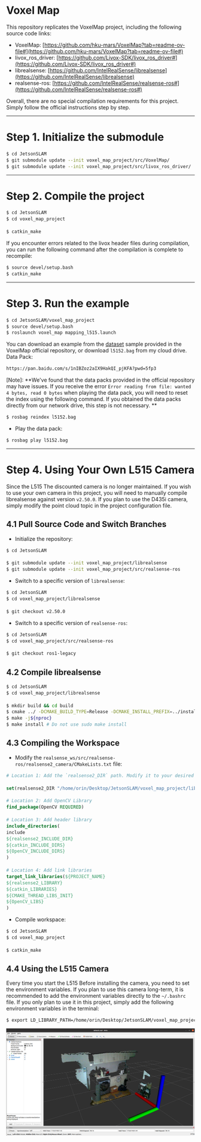 # Voxel Map

This repository replicates the VoxelMap project, including the following source code links:

* VoxelMap: [https://github.com/hku-mars/VoxelMap?tab=readme-ov-file#](https://github.com/hku-mars/VoxelMap?tab=readme-ov-file#)
* livox_ros_driver: [https://github.com/Livox-SDK/livox_ros_driver#](https://github.com/Livox-SDK/livox_ros_driver#)
* librealsense: [https://github.com/IntelRealSense/librealsense](https://github.com/IntelRealSense/librealsense)
* realsense-ros: [https://github.com/IntelRealSense/realsense-ros#](https://github.com/IntelRealSense/realsense-ros#)

Overall, there are no special compilation requirements for this project. Simply follow the official instructions step by step.

----
# Step 1. Initialize the submodule

```bash
$ cd JetsonSLAM
$ git submodule update --init voxel_map_project/src/VoxelMap/
$ git submodule update --init voxel_map_project/src/livox_ros_driver/
```

----
# Step 2. Compile the project

```bash
$ cd JetsonSLAM
$ cd voxel_map_project

$ catkin_make
```

If you encounter errors related to the livox header files during compilation, you can run the following command after the compilation is complete to recompile:

```bash
$ source devel/setup.bash
$ catkin_make
```

----
# Step 3. Run the example

```bash
$ cd JetsonSLAM/voxel_map_project
$ source devel/setup.bash
$ roslaunch voxel_map mapping_l515.launch
```

You can download an example from the [dataset](https://connecthkuhk-my.sharepoint.com/personal/ycj1_connect_hku_hk/_layouts/15/onedrive.aspx?id=%2Fpersonal%2Fycj1%5Fconnect%5Fhku%5Fhk%2FDocuments%2FL515%5Fdataset&ga=1) sample provided in the VoxelMap official repository, or download `l5152.bag` from my cloud drive. Data Pack:

```bash
https://pan.baidu.com/s/1nIBZoz2aIX9HakQI_pjKFA?pwd=5fp3
```

[Note]: **We've found that the data packs provided in the official repository may have issues. If you receive the error `Error reading from file: wanted 4 bytes, read 0 bytes` when playing the data pack, you will need to reset the index using the following command. If you obtained the data packs directly from our network drive, this step is not necessary. **

```bash
$ rosbag reindex l5152.bag
```

* Play the data pack:

```bash
$ rosbag play l5152.bag
```

---
# Step 4. Using Your Own L515 Camera

Since the L515 The discounted camera is no longer maintained. If you wish to use your own camera in this project, you will need to manually compile librealsense against version `v2.50.0`. If you plan to use the D435i camera, simply modify the point cloud topic in the project configuration file.

## 4.1 Pull Source Code and Switch Branches
* Initialize the repository:
```bash
$ cd JetsonSLAM

$ git submodule update --init voxel_map_project/librealsense
$ git submodule update --init voxel_map_project/src/realsense-ros
```

* Switch to a specific version of `librealsense`:

```bash
$ cd JetsonSLAM
$ cd voxel_map_project/librealsense

$ git checkout v2.50.0
```

* Switch to a specific version of `realsense-ros`:

```bash
$ cd JetsonSLAM
$ cd voxel_map_project/src/realsense-ros

$ git checkout ros1-legacy
```

## 4.2 Compile librealsense

```bash
$ cd JetsonSLAM
$ cd voxel_map_project/librealsense

$ mkdir build && cd build
$ cmake ../ -DCMAKE_BUILD_TYPE=Release -DCMAKE_INSTALL_PREFIX=../install
$ make -j${nproc}
$ make install # Do not use sudo make install
```

## 4.3 Compiling the Workspace

* Modify the `realsense_ws/src/realsense-ros/realsense2_camera/CMakeLists.txt` file:

```cmake
# Location 1: Add the `realsense2_DIR` path. Modify it to your desired path.

set(realsense2_DIR "/home/orin/Desktop/JetsonSLAM/voxel_map_project/librealsense/install/lib/cmake/realsense2")

# Location 2: Add OpenCV Library
find_package(OpenCV REQUIRED)

# Location 3: Add header library
include_directories(
include
${realsense2_INCLUDE_DIR}
${catkin_INCLUDE_DIRS}
${OpenCV_INCLUDE_DIRS}
)

# Location 4: Add link libraries
target_link_libraries(${PROJECT_NAME}
${realsense2_LIBRARY}
${catkin_LIBRARIES}
${CMAKE_THREAD_LIBS_INIT}
${OpenCV_LIBS}
)
```

* Compile workspace:

```bash
$ cd JetsonSLAM
$ cd voxel_map_project

$ catkin_make
```

## 4.4 Using the L515 Camera

Every time you start the L515 Before installing the camera, you need to set the environment variables. If you plan to use this camera long-term, it is recommended to add the environment variables directly to the `~/.bashrc` file. If you only plan to use it in this project, simply add the following environment variables in the terminal:

```bash
$ export LD_LIBRARY_PATH=/home/orin/Desktop/JetsonSLAM/voxel_map_project/librealsense/install/lib:$LD_LIBRARY_PATH
```

![l515](l515.png)
